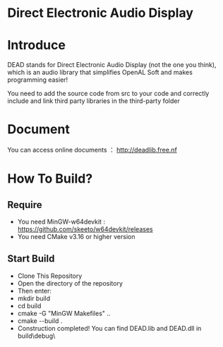 # Direct Electronic Audio Display

# Introduce 

DEAD stands for Direct Electronic Audio Display (not the one you think), which is an audio library that simplifies OpenAL Soft and makes programming easier!

You need to add the source code from src to your code and correctly include and link third party libraries in the third-party folder 

# Document

You can access online documents ： http://deadlib.free.nf

# How To Build?

## Require

- You need MinGW-w64devkit : https://github.com/skeeto/w64devkit/releases
- You need CMake v3.16 or higher version

## Start Build

- Clone This Repository
- Open the directory of the repository
- Then enter:
- mkdir build
- cd build
- cmake -G "MinGW Makefiles" .. 
- cmake --build .
- Construction completed! You can find DEAD.lib and DEAD.dll in build\debug\
